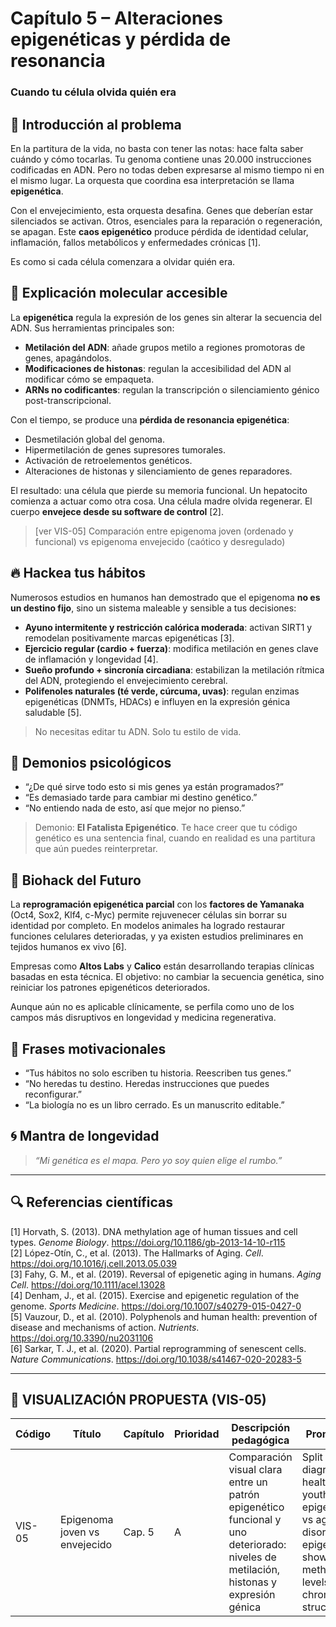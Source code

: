 # Capítulo 5 – Alteraciones epigenéticas y pérdida de resonancia  
### Cuando tu célula olvida quién era

## 🧠 Introducción al problema

En la partitura de la vida, no basta con tener las notas: hace falta saber cuándo y cómo tocarlas. Tu genoma contiene unas 20.000 instrucciones codificadas en ADN. Pero no todas deben expresarse al mismo tiempo ni en el mismo lugar. La orquesta que coordina esa interpretación se llama **epigenética**.

Con el envejecimiento, esta orquesta desafina. Genes que deberían estar silenciados se activan. Otros, esenciales para la reparación o regeneración, se apagan. Este **caos epigenético** produce pérdida de identidad celular, inflamación, fallos metabólicos y enfermedades crónicas [1].

Es como si cada célula comenzara a olvidar quién era.

## 🧬 Explicación molecular accesible

La **epigenética** regula la expresión de los genes sin alterar la secuencia del ADN. Sus herramientas principales son:

- **Metilación del ADN**: añade grupos metilo a regiones promotoras de genes, apagándolos.  
- **Modificaciones de histonas**: regulan la accesibilidad del ADN al modificar cómo se empaqueta.  
- **ARNs no codificantes**: regulan la transcripción o silenciamiento génico post-transcripcional.  

Con el tiempo, se produce una **pérdida de resonancia epigenética**:

- Desmetilación global del genoma.  
- Hipermetilación de genes supresores tumorales.  
- Activación de retroelementos genéticos.  
- Alteraciones de histonas y silenciamiento de genes reparadores.  

El resultado: una célula que pierde su memoria funcional. Un hepatocito comienza a actuar como otra cosa. Una célula madre olvida regenerar. El cuerpo **envejece desde su software de control** [2].

> [ver VIS-05] Comparación entre epigenoma joven (ordenado y funcional) vs epigenoma envejecido (caótico y desregulado)

## 🔥 Hackea tus hábitos

Numerosos estudios en humanos han demostrado que el epigenoma **no es un destino fijo**, sino un sistema maleable y sensible a tus decisiones:

- **Ayuno intermitente y restricción calórica moderada**: activan SIRT1 y remodelan positivamente marcas epigenéticas [3].  
- **Ejercicio regular (cardio + fuerza)**: modifica metilación en genes clave de inflamación y longevidad [4].  
- **Sueño profundo + sincronía circadiana**: estabilizan la metilación rítmica del ADN, protegiendo el envejecimiento cerebral.  
- **Polifenoles naturales (té verde, cúrcuma, uvas)**: regulan enzimas epigenéticas (DNMTs, HDACs) e influyen en la expresión génica saludable [5].

> No necesitas editar tu ADN. Solo tu estilo de vida.

## 🧠 Demonios psicológicos

- “¿De qué sirve todo esto si mis genes ya están programados?”  
- “Es demasiado tarde para cambiar mi destino genético.”  
- “No entiendo nada de esto, así que mejor no pienso.”

> Demonio: **El Fatalista Epigenético**. Te hace creer que tu código genético es una sentencia final, cuando en realidad es una partitura que aún puedes reinterpretar.

## 🚀 Biohack del Futuro

La **reprogramación epigenética parcial** con los **factores de Yamanaka** (Oct4, Sox2, Klf4, c-Myc) permite rejuvenecer células sin borrar su identidad por completo. En modelos animales ha logrado restaurar funciones celulares deterioradas, y ya existen estudios preliminares en tejidos humanos ex vivo [6].

Empresas como **Altos Labs** y **Calico** están desarrollando terapias clínicas basadas en esta técnica. El objetivo: no cambiar la secuencia genética, sino reiniciar los patrones epigenéticos deteriorados.

Aunque aún no es aplicable clínicamente, se perfila como uno de los campos más disruptivos en longevidad y medicina regenerativa.

## 💬 Frases motivacionales

- “Tus hábitos no solo escriben tu historia. Reescriben tus genes.”  
- “No heredas tu destino. Heredas instrucciones que puedes reconfigurar.”  
- “La biología no es un libro cerrado. Es un manuscrito editable.”

## 🌀 Mantra de longevidad

> *“Mi genética es el mapa. Pero yo soy quien elige el rumbo.”*

---

## 🔍 Referencias científicas

[1] Horvath, S. (2013). DNA methylation age of human tissues and cell types. *Genome Biology*. https://doi.org/10.1186/gb-2013-14-10-r115  
[2] López-Otín, C., et al. (2013). The Hallmarks of Aging. *Cell*. https://doi.org/10.1016/j.cell.2013.05.039  
[3] Fahy, G. M., et al. (2019). Reversal of epigenetic aging in humans. *Aging Cell*. https://doi.org/10.1111/acel.13028  
[4] Denham, J., et al. (2015). Exercise and epigenetic regulation of the genome. *Sports Medicine*. https://doi.org/10.1007/s40279-015-0427-0  
[5] Vauzour, D., et al. (2010). Polyphenols and human health: prevention of disease and mechanisms of action. *Nutrients*. https://doi.org/10.3390/nu2031106  
[6] Sarkar, T. J., et al. (2020). Partial reprogramming of senescent cells. *Nature Communications*. https://doi.org/10.1038/s41467-020-20283-5  

---

## 🎨 VISUALIZACIÓN PROPUESTA (VIS-05)

| Código | Título                         | Capítulo | Prioridad | Descripción pedagógica                                                                             | Prompt IA                                                                                   | Generada | Enlace |
|--------|--------------------------------|----------|-----------|-----------------------------------------------------------------------------------------------------|---------------------------------------------------------------------------------------------|----------|--------|
| VIS-05 | Epigenoma joven vs envejecido | Cap. 5   | A         | Comparación visual clara entre un patrón epigenético funcional y uno deteriorado: niveles de metilación, histonas y expresión génica | Split diagram: healthy youthful epigenome vs aged disordered epigenome, showing methylation levels and chromatin structure | ⬜        | —      |



